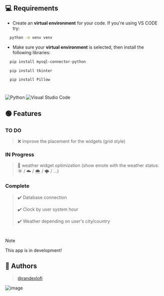 
## 💻 Requirements
- Create an **virtual environment** for your code. If you're using VS CODE try:
```bash
  python -m venv venv
```
- Make sure your **virtual environment** is selected, then install the following libraries:
```bash
  pip install mysql-connector-python
```
```bash
  pip install tkinter
```
```bash
  pip install Pillow
```
#
![Python](https://img.shields.io/badge/python-3670A0?style=for-the-badge&logo=python&logoColor=ffdd54)
![Visual Studio Code](https://img.shields.io/badge/Visual%20Studio%20Code-0078d7.svg?style=for-the-badge&logo=visual-studio-code&logoColor=white)

## 🟢 Features

### TO DO
> ❌ improve the placement for the widgets (grid style)

### IN Progress
> 🔌 weather widget optimization (show emote with the weather status: ☀️ / ☁️ / 🌨️ / 🌩️ / ...)

### Complete
> ✔️ Database connection
> 
> ✔️ Clock by user system hour
> 
> ✔️ Weather depending on user's city/country

#

> [!NOTE]
> This app is in development!


## 👥 Authors

> [@randexlofi](https://www.github.com/randexlofi)

![image](https://cdn.discordapp.com/attachments/1165431516835360848/1166933390407237712/avatar.png?ex=654c4a68&is=6539d568&hm=19a5f95fb89a81f82d564f46061b9852424f64239e84d779ee8e6bcb8a08879d&)
